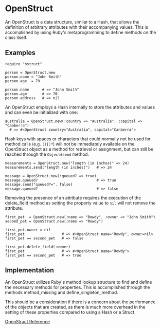 # OpenStruct

An OpenStruct is a data structure, similar to a Hash, that allows the
definition of arbitrary attributes with their accompanying values. This is
accomplished by using Ruby's metaprogramming to define methods on the class
itself.

## Examples

    require "ostruct"

    person = OpenStruct.new
    person.name = "John Smith"
    person.age  = 70

    person.name      # => "John Smith"
    person.age       # => 70
    person.address   # => nil

An OpenStruct employs a Hash internally to store the attributes and values and
can even be initialized with one:

    australia = OpenStruct.new(:country => "Australia", :capital => "Canberra")
      # => #<OpenStruct country="Australia", capital="Canberra">

Hash keys with spaces or characters that could normally not be used for method
calls (e.g. `()[]*`) will not be immediately available on the OpenStruct
object as a method for retrieval or assignment, but can still be reached
through the `Object#send` method.

    measurements = OpenStruct.new("length (in inches)" => 24)
    measurements.send("length (in inches)")   # => 24

    message = OpenStruct.new(:queued? => true)
    message.queued?                           # => true
    message.send("queued?=", false)
    message.queued?                           # => false

Removing the presence of an attribute requires the execution of the
delete_field method as setting the property value to `nil` will not remove the
attribute.

    first_pet  = OpenStruct.new(:name => "Rowdy", :owner => "John Smith")
    second_pet = OpenStruct.new(:name => "Rowdy")

    first_pet.owner = nil
    first_pet                 # => #<OpenStruct name="Rowdy", owner=nil>
    first_pet == second_pet   # => false

    first_pet.delete_field(:owner)
    first_pet                 # => #<OpenStruct name="Rowdy">
    first_pet == second_pet   # => true

## Implementation

An OpenStruct utilizes Ruby's method lookup structure to find and define the
necessary methods for properties. This is accomplished through the methods
method_missing and define_singleton_method.

This should be a consideration if there is a concern about the performance of
the objects that are created, as there is much more overhead in the setting of
these properties compared to using a Hash or a Struct.

[OpenStruct Reference](https://ruby-doc.org/stdlib-2.7.0/libdoc/ostruct/rdoc/OpenStruct.html)